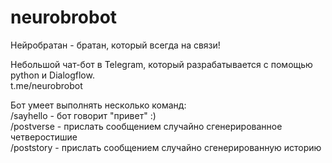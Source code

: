 # neurobrobot
Нейробратан - братан, который всегда на связи!

Небольшой чат-бот в Telegram, который разрабатывается с помощью python и Dialogflow.  
t.me/neurobrobot  
  
Бот умеет выполнять несколько команд:  
/sayhello - бот говорит "привет" :)  
/postverse - прислать сообщением случайно сгенерированное четверостишие  
/poststory - прислать сообщением случайно сгенерированную историю
